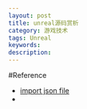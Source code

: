```yaml
---
layout: post
title: unreal源码赏析
category: 游戏技术
tags: Unreal
keywords: 
description: 
---
```




#Reference
* [import json file](https://rocket2.unrealengine.cloud.answerhub.com/questions/144787/importing-tile-maps-from-tiled-as-json.html?sort=oldest)
* 